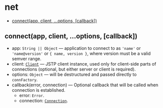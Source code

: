 # net

* [connect(app, client, ...options, \[callback\])](#connectapp-client-options-callback)

## connect(app, client, ...options, \[callback\])

* app: `String || Object` — application to connect to as `'name'` or
  `'name@version'` or `{ name, version }`, where version must be
  a valid semver range.
* client: [`Client`](./client.md#object-client) — JSTP client instance, used
  only for client-side parts of connections (optional, but either server or
  client is required).
* options: `Object` — will be destructured and passed directly to `connFactory`.
* callback(error, connection) — Optional callback that will be called when
  connection is established.
  * error: `Error`.
  * connection: [`Connection`](./connection.md#class-connection).
